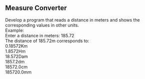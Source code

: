 ## Measure Converter

Develop a program that reads a distance in meters and shows the
corresponding values in other units.<br>
Example:<br>
Enter a distance in meters: 185.72 <br>
The distance of 185.72m corresponds to: <br>
0.18572Km <br>
1.8572Hm <br>
18.572Dam <br>
1857.2dm <br>
18572.0cm <br>
185720.0mm
